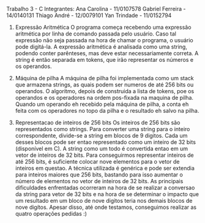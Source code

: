 Trabalho 3 - C 
Integrantes: 
Ana Carolina - 11/0107578
Gabriel Ferreira - 14/0140131 
Thiago André - 12/0079101
Yan Trindade - 11/0152794

1. Expressão Aritmética
  O programa começa recebendo uma expressão aritmética por linha de comando passada pelo usuário. Caso tal expressão não seja passada na hora de chamar o programa, o usuário pode digitá-la. A expressão aritmética é analisada como uma string, podendo conter parênteses, mas deve estar necessariamente correta. A string é então separada em tokens, que irão representar os números e os operandos. 

2. Máquina de pilha
  A máquina de pilha foi implementada como um stack que armazena strings, as quais podem ser numeros de até 256 bits ou operandos. O algoritmo, depois de construida a lista de tokens, poe os operandos e os operadores na ordem pos-fixada na maquina de pilha. Quando um operando eh recebido pela máquina de pilha, a conta eh feita com os operadores no topo da pilha e o resultado eh salvo na pilha. 

3. Representacao de inteiros de 256 bits
  Os inteiros de 256 bits são representados como strings. Para converter uma string para o inteiro correspondente, divide-se a string em blocos de 9 digitos. Cada um desses blocos pode ser entao representado como um inteiro de 32 bits (disponível em C). A string como um todo é convertida entao em um vetor de inteiros de 32 bits. Para conseguirmos representar inteiros de até 256 bits, é suficiente colocar nove elementos para o vetor de inteiros em questao. 
  A técnica utilizada é genérica e pode ser extendia para inteiros maiores que 256 bits, bastando para isso aumentar o número de elementos no vetor de inteiros de 32 bits. As principais dificuldades enfrentadas ocorreram na hora de se realizar a conversao da string para vetor de 32 bits e na hora de se determinar o impacto que um resultado em um bloco de nove digitos teria nos demais blocos de nove digítos. Apesar disso, até onde testamos, conseguimos realizar as quatro operações pedidas :)
